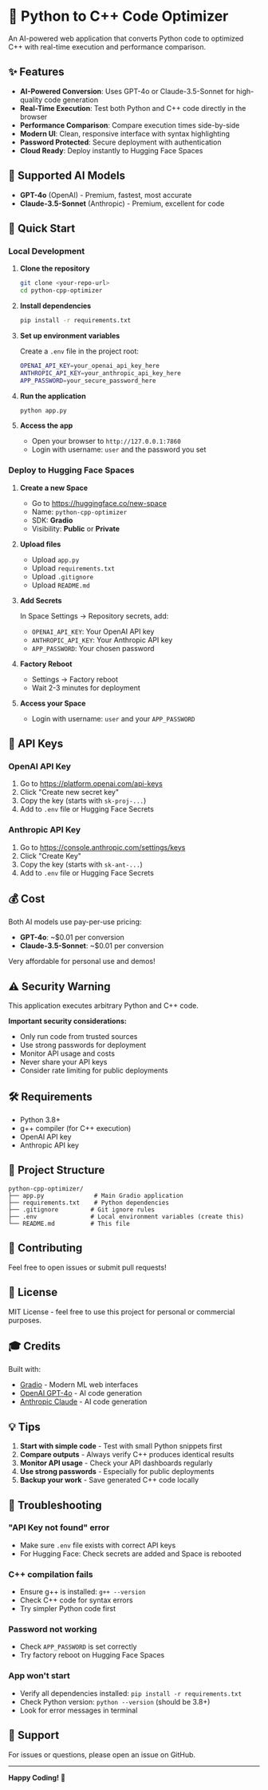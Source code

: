 # 🚀 Python to C++ Code Optimizer

An AI-powered web application that converts Python code to optimized C++ with real-time execution and performance comparison.

## ✨ Features

- **AI-Powered Conversion**: Uses GPT-4o or Claude-3.5-Sonnet for high-quality code generation
- **Real-Time Execution**: Test both Python and C++ code directly in the browser
- **Performance Comparison**: Compare execution times side-by-side
- **Modern UI**: Clean, responsive interface with syntax highlighting
- **Password Protected**: Secure deployment with authentication
- **Cloud Ready**: Deploy instantly to Hugging Face Spaces

## 🎯 Supported AI Models

- **GPT-4o** (OpenAI) - Premium, fastest, most accurate
- **Claude-3.5-Sonnet** (Anthropic) - Premium, excellent for code

## 🚀 Quick Start

### Local Development

1. **Clone the repository**
   ```bash
   git clone <your-repo-url>
   cd python-cpp-optimizer
   ```

2. **Install dependencies**
   ```bash
   pip install -r requirements.txt
   ```

3. **Set up environment variables**
   
   Create a `.env` file in the project root:
   ```bash
   OPENAI_API_KEY=your_openai_api_key_here
   ANTHROPIC_API_KEY=your_anthropic_api_key_here
   APP_PASSWORD=your_secure_password_here
   ```

4. **Run the application**
   ```bash
   python app.py
   ```

5. **Access the app**
   - Open your browser to `http://127.0.0.1:7860`
   - Login with username: `user` and the password you set

### Deploy to Hugging Face Spaces

1. **Create a new Space**
   - Go to https://huggingface.co/new-space
   - Name: `python-cpp-optimizer`
   - SDK: **Gradio**
   - Visibility: **Public** or **Private**

2. **Upload files**
   - Upload `app.py`
   - Upload `requirements.txt`
   - Upload `.gitignore`
   - Upload `README.md`

3. **Add Secrets**
   
   In Space Settings → Repository secrets, add:
   - `OPENAI_API_KEY`: Your OpenAI API key
   - `ANTHROPIC_API_KEY`: Your Anthropic API key
   - `APP_PASSWORD`: Your chosen password

4. **Factory Reboot**
   - Settings → Factory reboot
   - Wait 2-3 minutes for deployment

5. **Access your Space**
   - Login with username: `user` and your `APP_PASSWORD`

## 🔑 API Keys

### OpenAI API Key
1. Go to https://platform.openai.com/api-keys
2. Click "Create new secret key"
3. Copy the key (starts with `sk-proj-...`)
4. Add to `.env` file or Hugging Face Secrets

### Anthropic API Key
1. Go to https://console.anthropic.com/settings/keys
2. Click "Create Key"
3. Copy the key (starts with `sk-ant-...`)
4. Add to `.env` file or Hugging Face Secrets

## 💰 Cost

Both AI models use pay-per-use pricing:
- **GPT-4o**: ~$0.01 per conversion
- **Claude-3.5-Sonnet**: ~$0.01 per conversion

Very affordable for personal use and demos!

## ⚠️ Security Warning

This application executes arbitrary Python and C++ code. 

**Important security considerations:**
- Only run code from trusted sources
- Use strong passwords for deployment
- Monitor API usage and costs
- Never share your API keys
- Consider rate limiting for public deployments

## 🛠️ Requirements

- Python 3.8+
- g++ compiler (for C++ execution)
- OpenAI API key
- Anthropic API key

## 📁 Project Structure

```
python-cpp-optimizer/
├── app.py              # Main Gradio application
├── requirements.txt    # Python dependencies
├── .gitignore         # Git ignore rules
├── .env               # Local environment variables (create this)
└── README.md          # This file
```

## 🤝 Contributing

Feel free to open issues or submit pull requests!

## 📝 License

MIT License - feel free to use this project for personal or commercial purposes.

## 🎓 Credits

Built with:
- [Gradio](https://gradio.app/) - Modern ML web interfaces
- [OpenAI GPT-4o](https://openai.com/) - AI code generation
- [Anthropic Claude](https://anthropic.com/) - AI code generation

## 💡 Tips

1. **Start with simple code** - Test with small Python snippets first
2. **Compare outputs** - Always verify C++ produces identical results
3. **Monitor API usage** - Check your API dashboards regularly
4. **Use strong passwords** - Especially for public deployments
5. **Backup your work** - Save generated C++ code locally

## 🐛 Troubleshooting

### "API Key not found" error
- Make sure `.env` file exists with correct API keys
- For Hugging Face: Check secrets are added and Space is rebooted

### C++ compilation fails
- Ensure g++ is installed: `g++ --version`
- Check C++ code for syntax errors
- Try simpler Python code first

### Password not working
- Check `APP_PASSWORD` is set correctly
- Try factory reboot on Hugging Face Spaces

### App won't start
- Verify all dependencies installed: `pip install -r requirements.txt`
- Check Python version: `python --version` (should be 3.8+)
- Look for error messages in terminal

## 📧 Support

For issues or questions, please open an issue on GitHub.

---

**Happy Coding! 🎉**

